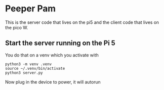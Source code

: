 # Peeper Pam

This is the server code that lives on the pi5 and the client code that lives on the pico W.

## Start the server running on the Pi 5
You do that on a venv which you activate with
```
python3 -m venv .venv
source ~/.venv/bin/activate
python3 server.py
```
Now plug in the device to power, it will autorun


